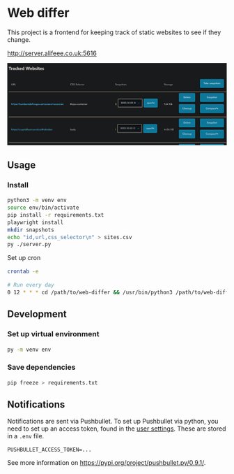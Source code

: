 # Web differ

This project is a frontend for keeping track of static websites to see if they change.

<http://server.alifeee.co.uk:5616>

![Screenshot of frontend](images/frontend_screenshot.png)

## Usage

### Install

```bash
python3 -m venv env
source env/bin/activate
pip install -r requirements.txt
playwright install
mkdir snapshots
echo "id,url,css_selector\n" > sites.csv
py ./server.py
```

Set up cron

```bash
crontab -e
```

```bash
# Run every day
0 12 * * * cd /path/to/web-differ && /usr/bin/python3 /path/to/web-differ/snapshotall.py >> /path/to/web-differ/cron.log 2>&1
```

## Development

### Set up virtual environment

```bash
py -m venv env
```

### Save dependencies

```bash
pip freeze > requirements.txt
```

## Notifications

Notifications are sent via Pushbullet. To set up Pushbullet via python, you need to set up an access token, found in the [user settings](https://www.pushbullet.com/#settings/account).
These are stored in a `.env` file.

```.env
PUSHBULLET_ACCESS_TOKEN=...
```

See more information on <https://pypi.org/project/pushbullet.py/0.9.1/>.
